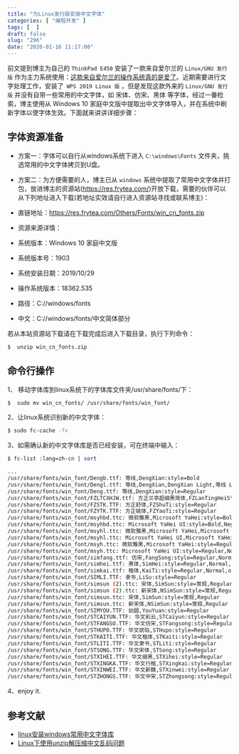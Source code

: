 ```yaml
---
title: "为Linux发行版安装中文字体"
categories: [ "编程开发" ]
tags: [  ]
draft: false
slug: "296"
date: "2020-01-16 11:17:00"
---
```


前文提到博主为自己的 `ThinkPad E450` 安装了一款来自爱尔兰的 `Linux/GNU 发行版` 作为主力系统使用：[这款来自爱尔兰的操作系统真的是爱了](https://blog.frytea.com/archives/293/)。近期需要进行文字处理工作，安装了` WPS 2019 Linux 版` ，但是发现这款外来的 `Linux/GNU 发行版` 并没有自带一些常用的中文字体，如 宋体、仿宋、黑体 等字体，经过一番检索，博主使用从 Windows 10 家庭中文版中提取出中文字体导入，并在系统中刷新字体以使字体生效。下面就来讲讲详细步骤：

## 字体资源准备

 - 方案一：字体可以自行从windows系统下进入 `C:\windows\Fonts` 文件夹，挑选常用的中文字体拷贝到U盘。
 - 方案二：为方便需要的人，博主已从 `windows` 系统中提取了常用中文字体并打包，放进博主的资源站(<https://res.frytea.com/>)开放下载，需要的伙伴可以从下列地址进入下载(若地址实效请自行进入资源站寻找或联系博主)：

 - 直链地址：<https://res.frytea.com/Others/Fonts/win_cn_fonts.zip>
 - 资源来源详情：
  - 系统版本：Windows 10 家庭中文版
  - 系统版本号：1903
  - 系统安装日期：2019/10/29
  - 操作系统版本：18362.535
  - 路径：C://windows/fonts
  - 中文：C://windows/fonts/中文简体部分

  若从本站资源站下载请在下载完成后进入下载目录，执行下列命令：

```bash
$  unzip win_cn_fonts.zip
```

## 命令行操作

1、 移动字体库到linux系统下的字体库文件夹/usr/share/fonts/下：

```bash
$  sudo mv win_cn_fonts/ /usr/share/fonts/win_font/
```

2、让linux系统识别新的中文字体：

```bash
$ sudo fc-cache -fv
```

3、如需确认新的中文字体库是否已经安装，可在终端中输入：

```bash
$ fc-list :lang=zh-cn | sort

...
/usr/share/fonts/win_font/Dengb.ttf: 等线,DengXian:style=Bold
/usr/share/fonts/win_font/Dengl.ttf: 等线,DengXian,DengXian Light,等线 Light:style=Light,Regular
/usr/share/fonts/win_font/Deng.ttf: 等线,DengXian:style=Regular
/usr/share/fonts/win_font/FZLTCXHJW.ttf: 方正兰亭超细黑简体,FZLanTingHeiS\-UL\-GB:style=Regular
/usr/share/fonts/win_font/FZSTK.TTF: 方正舒体,FZShuTi:style=Regular
/usr/share/fonts/win_font/FZYTK.TTF: 方正姚体,FZYaoTi:style=Regular
/usr/share/fonts/win_font/msyhbd.ttc: 微软雅黑,Microsoft YaHei:style=Bold,Negreta,tučné,fed,Fett,Έντονα,Negrita,Lihavoitu,Gras,Félkövér,Grassetto,Vet,Halvfet,Pogrubiony,Negrito,Полужирный,Fet,Kalın,Krepko,Lodia
/usr/share/fonts/win_font/msyhbd.ttc: Microsoft YaHei UI:style=Bold,Negreta,tučné,fed,Fett,Έντονα,Negrita,Lihavoitu,Gras,Félkövér,Grassetto,Vet,Halvfet,Pogrubiony,Negrito,Полужирный,Fet,Kalın,Krepko,Lodia
/usr/share/fonts/win_font/msyhl.ttc: 微软雅黑,Microsoft YaHei,Microsoft YaHei Light,微软雅黑 Light:style=Light,Regular
/usr/share/fonts/win_font/msyhl.ttc: Microsoft YaHei UI,Microsoft YaHei UI Light:style=Light,Regular
/usr/share/fonts/win_font/msyh.ttc: 微软雅黑,Microsoft YaHei:style=Regular,Normal,obyčejné,Standard,Κανονικά,Normaali,Normál,Normale,Standaard,Normalny,Обычный,Normálne,Navadno,Arrunta
/usr/share/fonts/win_font/msyh.ttc: Microsoft YaHei UI:style=Regular,Normal,obyčejné,Standard,Κανονικά,Normaali,Normál,Normale,Standaard,Normalny,Обычный,Normálne,Navadno,Arrunta
/usr/share/fonts/win_font/simfang.ttf: 仿宋,FangSong:style=Regular,Normal,obyčejné,Standard,Κανονικά,Normaali,Normál,Normale,Standaard,Normalny,Обычный,Normálne,Navadno,Arrunta
/usr/share/fonts/win_font/simhei.ttf: 黑体,SimHei:style=Regular,Normal,obyčejné,Standard,Κανονικά,Normaali,Normál,Normale,Standaard,Normalny,Обычный,Normálne,Navadno,Arrunta
/usr/share/fonts/win_font/simkai.ttf: 楷体,KaiTi:style=Regular,Normal,obyčejné,Standard,Κανονικά,Normaali,Normál,Normale,Standaard,Normalny,Обычный,Normálne,Navadno,Arrunta
/usr/share/fonts/win_font/SIMLI.TTF: 隶书,LiSu:style=Regular
/usr/share/fonts/win_font/simsun (2).ttc: 宋体,SimSun:style=常规,Regular
/usr/share/fonts/win_font/simsun (2).ttc: 新宋体,NSimSun:style=常规,Regular
/usr/share/fonts/win_font/simsun.ttc: 宋体,SimSun:style=常规,Regular
/usr/share/fonts/win_font/simsun.ttc: 新宋体,NSimSun:style=常规,Regular
/usr/share/fonts/win_font/SIMYOU.TTF: 幼圆,YouYuan:style=Regular
/usr/share/fonts/win_font/STCAIYUN.TTF: 华文彩云,STCaiyun:style=Regular
/usr/share/fonts/win_font/STFANGSO.TTF: 华文仿宋,STFangsong:style=Regular
/usr/share/fonts/win_font/STHUPO.TTF: 华文琥珀,STHupo:style=Regular
/usr/share/fonts/win_font/STKAITI.TTF: 华文楷体,STKaiti:style=Regular
/usr/share/fonts/win_font/STLITI.TTF: 华文隶书,STLiti:style=Regular
/usr/share/fonts/win_font/STSONG.TTF: 华文宋体,STSong:style=Regular
/usr/share/fonts/win_font/STXIHEI.TTF: 华文细黑,STXihei:style=Regular
/usr/share/fonts/win_font/STXINGKA.TTF: 华文行楷,STXingkai:style=Regular
/usr/share/fonts/win_font/STXINWEI.TTF: 华文新魏,STXinwei:style=Regular
/usr/share/fonts/win_font/STZHONGS.TTF: 华文中宋,STZhongsong:style=Regular
```

4、enjoy it.

## 参考文献

 - [linux安装windows常用中文字体库](https://blog.csdn.net/atpalain_csdn/article/details/50801639)
 - [Linux下使用unzip解压缩中文乱码问题](https://blog.csdn.net/gatieme/article/details/44807105)
